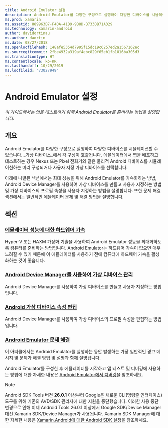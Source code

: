 ```yaml
---
title: Android Emulator 설정
description: Android Emulator를 다양한 구성으로 실행하여 다양한 디바이스를 시뮬레이션할 수 있습니다. 이 가이드에서는 앱을 테스트하기 위해 Android Emulator를 준비하는 방법을 설명합니다.
ms.prod: xamarin
ms.assetid: 889963B7-F4DA-41D9-9B8D-B733BB71A329
ms.technology: xamarin-android
author: davidortinau
ms.author: daortin
ms.date: 08/27/2018
ms.openlocfilehash: 148afe5354d7995f15dc19c6257ed2a1567162ec
ms.sourcegitcommit: 2fbe4932a319af4ebc829f65eb1fb1816ba305d3
ms.translationtype: HT
ms.contentlocale: ko-KR
ms.lasthandoff: 10/29/2019
ms.locfileid: "73027949"
---
```

# <a name="android-emulator-setup"></a>Android Emulator 설정

_이 가이드에서는 앱을 테스트하기 위해 Android Emulator를 준비하는 방법을 설명합니다._

## <a name="overview"></a>개요

Android Emulator를 다양한 구성으로 실행하여 다양한 디바이스를 시뮬레이션할 수 있습니다. _가상 디바이스_에서 각 구성이 호출됩니다. 에뮬레이터에서 앱을 배포하고 테스트하는 경우 Nexus 또는 Pixel 전화기와 같은 물리적 Android 디바이스를 시뮬레이션하는 미리 구성되거나 사용자 지정 가상 디바이스를 선택합니다.

아래에 나열된 섹션에서는 최대 성능을 위해 Android Emulator를 가속화하는 방법, Android Device Manager를 사용하여 가상 디바이스를 만들고 사용자 지정하는 방법 및 가상 디바이스의 프로필 속성을 사용자 지정하는 방법을 설명합니다. 또한 문제 해결 섹션에서는 일반적인 에뮬레이터 문제 및 해결 방법을 설명합니다.

## <a name="sections"></a>섹션

### <a name="hardware-acceleration-for-emulator-performanceandroidget-startedinstallationandroid-emulatorhardware-accelerationmd"></a>[에뮬레이터 성능에 대한 하드웨어 가속](~/android/get-started/installation/android-emulator/hardware-acceleration.md)

Hyper-V 또는 HAXM 가상화 기술을 사용하여 Android Emulator 성능을 최대화하도록 컴퓨터를 준비하는 방법입니다. Android Emulator는 하드웨어 가속이 없으면 매우 느려질 수 있기 때문에 이 에뮬레이터를 사용하기 전에 컴퓨터에 하드웨어 가속을 활성화하는 것이 좋습니다.

### <a name="managing-virtual-devices-with-the-android-device-managerandroidget-startedinstallationandroid-emulatordevice-managermd"></a>[Android Device Manager를 사용하여 가상 디바이스 관리](~/android/get-started/installation/android-emulator/device-manager.md)

Android Device Manager를 사용하여 가상 디바이스를 만들고 사용자 지정하는 방법입니다.

### <a name="editing-android-virtual-device-propertiesandroidget-startedinstallationandroid-emulatordevice-propertiesmd"></a>[Android 가상 디바이스 속성 편집](~/android/get-started/installation/android-emulator/device-properties.md)

Android Device Manager를 사용하여 가상 디바이스의 프로필 속성을 편집하는 방법입니다.

### <a name="android-emulator-troubleshootingandroidget-startedinstallationandroid-emulatortroubleshootingmd"></a>[Android Emulator 문제 해결](~/android/get-started/installation/android-emulator/troubleshooting.md)

이 아티클에서는 Android Emulator를 실행하는 동안 발생하는 가장 일반적인 경고 메시지 및 문제가 해결 방법 및 설명과 함께 설명됩니다.

Android Emulator를 구성한 후 에뮬레이터를 시작하고 앱 테스트 및 디버깅에 사용하는 방법에 대한 자세한 내용은 [Android Emulator에서 디버깅](~/android/deploy-test/debugging/debug-on-emulator.md)을 참조하세요.

> [!NOTE]
> Android SDK Tools 버전 **26.0.1** 이상부터 Google은 새로운 CLI(명령줄 인터페이스) 도구를 위해 기존의 AVD/SDK 관리자에 대한 지원을 중단했습니다. 이러한 사용 중단 변경으로 인해 이제 Android Tools 26.0.1 이상에서 Google SDK/Device Manager 대신 Xamarin SDK/Device Manager가 사용됩니다. Xamarin SDK Manager에 대한 자세한 내용은 [Xamarin.Android에 대한 Android SDK 설정](~/android/get-started/installation/android-sdk.md)을 참조하세요.
